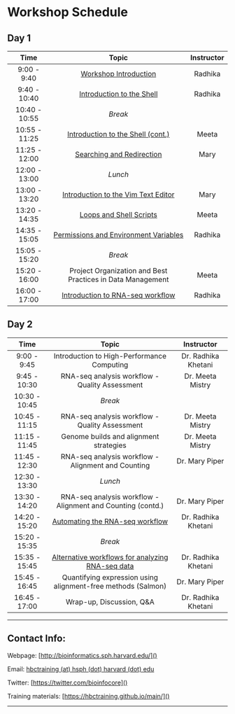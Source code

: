 # Workshop Schedule

## Day 1

| Time            |  Topic  | Instructor |
|:-------------------:|:------------------------------------------------:|:--------:|
|9:00 - 9:40 | [Workshop Introduction](../lecutres/Intro_to_workshop.pdf) | Radhika |
|9:40 - 10:40 | [Introduction to the Shell](../lessons/01_the_filesystem.md) | Radhika |
|10:40 - 10:55 | *Break* | |
|10:55 - 11:25 | [Introduction to the Shell (cont.)](../lessons/01_the_filesystem.md) | Meeta |
|11:25 - 12:00 | [Searching and Redirection](../lessons/02_searching_files.md) | Mary |
|12:00 - 13:00 | *Lunch* | |
|13:00 - 13:20 | [Introduction to the Vim Text Editor](../lessons/03_vim.md) | Mary |
|13:20 - 14:35 | [Loops and Shell Scripts](../lessons/04_loops_and_scripts.md) | Meeta |
|14:35 - 15:05 | [Permissions and Environment Variables](../lessons/05_permissions_and_environment_variables.md) | Radhika |
|15:05 - 15:20 | *Break* | |
|15:20 - 16:00 | Project Organization and Best Practices in Data Management | Meeta |
|16:00 - 17:00 | [Introduction to RNA-seq workflow](../lectures/rna-seq_design.pdf) | Radhika |

## Day 2

| Time            |   Topic  | Instructor |
|:------------------------:|:----------:|:--------:|
|9:00 - 9:45 | Introduction to High-Performance Computing | Dr. Radhika Khetani |
|9:45 - 10:30 | RNA-seq analysis workflow - Quality Assessment | Dr. Meeta Mistry |
|10:30 - 10:45 | *Break* | |
|10:45 - 11:15 | RNA-seq analysis workflow - Quality Assessment | Dr. Meeta Mistry |
|11:15 - 11:45 | Genome builds and alignment strategies| Dr. Meeta Mistry |
|11:45 - 12:30 | RNA-seq analysis workflow - Alignment and Counting | Dr. Mary Piper |
|12:30 - 13:30 | *Lunch* | |
|13:30 - 14:20 | RNA-seq analysis workflow - Alignment and Counting (contd.) | Dr. Mary Piper |
|14:20 - 15:20 | [Automating the RNA-seq workflow](../lessons/09_automating_workflow.md) | Dr. Radhika Khetani |
|15:20 - 15:35 | *Break* | |
|15:35 - 15:45 | [Alternative workflows for analyzing RNA-seq data](../lectures/RNAseq-analysis-methods.pdf) | Dr. Radhika Khetani |
|15:45 - 16:45 | Quantifying expression using alignment-free methods (Salmon) | Dr. Mary Piper |
|16:45 - 17:00 | Wrap-up, Discussion, Q&A | Dr. Radhika Khetani |

----

## Contact Info:

Webpage: [http://bioinformatics.sph.harvard.edu/]()

Email: [hbctraining (at) hsph (dot) harvard (dot) edu](mailto:hbctraining@hsph.harvard.edu)

Twitter: [https://twitter.com/bioinfocore]()

Training materials: [https://hbctraining.github.io/main/]()

---
